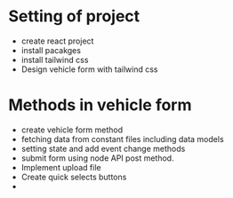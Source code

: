# Setting of project
- create react project
- install pacakges
- install tailwind css
- Design vehicle form with tailwind css


# Methods in vehicle form
- create vehicle form method
- fetching data from constant files including data models
- setting state and add event change methods
- submit form using node API post method.
- Implement upload file
- Create quick selects buttons
- 